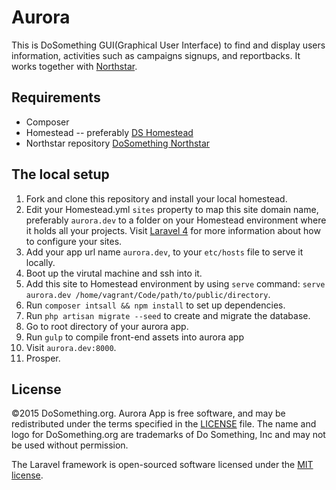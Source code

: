 # Aurora

This is DoSomething GUI(Graphical User Interface) to find and display users information, activities such as campaigns signups, and reportbacks.
It works together with [Northstar](https://github.com/DoSomething/northstar).

## Requirements
* Composer
* Homestead -- preferably [DS Homestead](https://github.com/DoSomething/ds-homestead)
* Northstar repository [DoSomething Northstar](https://github.com/DoSomething/northstar)

## The local setup
1. Fork and clone this repository and install your local homestead.
2. Edit your Homestead.yml `sites` property to map this site domain name, preferably `aurora.dev` to a folder on your Homestead environment where it holds all your projects. Visit [Laravel 4](http://laravel.com/docs/4.2/homestead#installation-and-setup) for more information about how to configure your sites.
3. Add your app url name `aurora.dev`, to your `etc/hosts` file to serve it locally.
4. Boot up the virutal machine and ssh into it.
5. Add this site to Homestead environment by using `serve` command: `serve aurora.dev /home/vagrant/Code/path/to/public/directory`.
6. Run `composer intsall && npm install` to set up dependencies.
7. Run `php artisan migrate --seed` to create and migrate the database.
8. Go to root directory of your aurora app.
9. Run `gulp` to compile front-end assets into aurora app
10. Visit `aurora.dev:8000`.
11. Prosper.

## License
&copy;2015 DoSomething.org. Aurora App is free software, and may be redistributed under the terms specified in the [LICENSE](https://github.com/DoSomething/aurora/blob/master/LICENSE) file. The name and logo for DoSomething.org are trademarks of Do Something, Inc and may not be used without permission.

The Laravel framework is open-sourced software licensed under the [MIT license](http://opensource.org/licenses/MIT).
